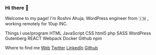 ### Hi there :wave:

<!--
**roshniahuja/roshniahuja** is a ✨ _special_ ✨ repository because its `README.md` (this file) appears on your GitHub profile.

Here are some ideas to get you started:

- 🔭 I’m currently working on ...
- 🌱 I’m currently learning ...
- 👯 I’m looking to collaborate on ...
- 🤔 I’m looking for help with ...
- 💬 Ask me about ...
- 📫 How to reach me: ...
- 😄 Pronouns: ...
- ⚡ Fun fact: ...
-->
Welcome to my page!
I'm Roshni Ahuja, WordPress engineer from :india: , working remotely for 10up INC.

Things I use/program
HTML JavaScript CSS html5 php SASS
WordPress Gutenberg REACT Webpack Docker Github npm

Where to find me
[Web](https://about.me/roshniahuja) [Twitter](https://twitter.com/roshniahuja14) [LinkedIn](https://www.linkedin.com/in/roshni-a-19a823100) [Github](https://github.com/roshniahuja)
